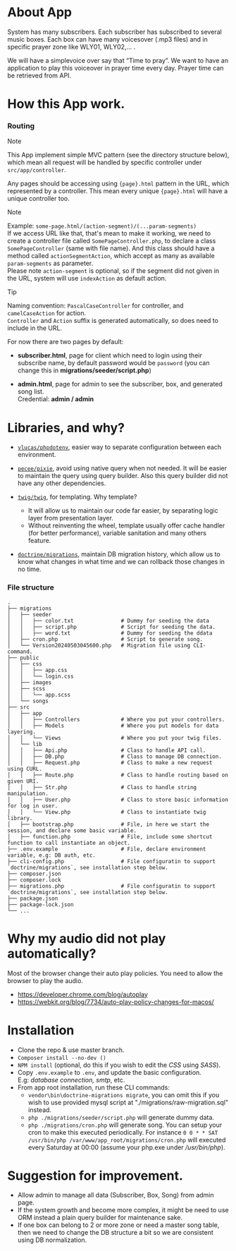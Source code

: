 # About App  
System has many subscribers. Each subscriber has subscribed 
to several music boxes. Each box can have many voicesover 
(.mp3 files) and in specific prayer zone like WLY01, WLY02,… .  

We will have a simplevoice over say that “Time to pray”. We 
want to have an application to play this voiceover in prayer
time every day. Prayer time can be retrieved from API.

# How this App work.
### Routing
> [!NOTE]  
> This App implement simple MVC pattern (see the directory structure 
> below), which mean all request will be handled by specific 
> controller under `src/app/controller`.  
>
> Any pages should be accessing using `{page}.html` pattern in the 
> URL, which represented by a controller. This mean every unique 
> `{page}.html` will have a unique controller too.


> [!NOTE]  
> Example: `some-page.html/(action-segment)/(...param-segments)`  
> If we access URL like that, that's mean to make it working, we need
> to create a controller file called `SomePageController.php`, to 
> declare a class `SomePageController` (same with file name). And
> this class should have a method called `actionSegmentAction`, which
> accept as many as available `param-segments` as parameter.  
> Please note `action-segment` is optional, so if the segment did not
> given in the URL, system will use `indexAction` as default action.  

> [!TIP]  
> Naming convention: `PascalCaseController` for controller, and
> `camelCaseAction` for action.  
> `Controller` and `Action` suffix is generated automatically, so
> does need to include in the URL.

For now there are two pages by default:  
- **subscriber.html**, page for client which need to login
using their subscribe name, by default password would be 
`password` (you can change this in **migrations/seeder/script.php**)   

- **admin.html**, page for admin to see the subscriber, box, and
generated song list.  
Credential: **admin / admin**



# Libraries, and why?
* [`vlucas/phpdotenv`](https://github.com/vlucas/phpdotenv), 
easier way to separate configuration between each environment.
* [`pecee/pixie`](https://github.com/skipperbent/pecee-pixie), 
avoid using native query when not needed. It will be easier to 
maintain the query using query builder. Also this query builder 
did not have any other dependencies.
* [`twig/twig`](https://github.com/twigphp/Twig), for templating.
Why template? 
  * It will allow us to maintain our code far easier, by 
  separating logic layer from presentation layer.
  * Without reinventing the wheel, template usually offer
  cache handler (for better performance), variable sanitation
  and many others feature.

* [`doctrine/migrations`](https://github.com/doctrine/migrations), maintain DB migration history, 
which allow us to know what changes in what time and we can 
rollback those changes in no time.

### File structure

```
.  
├── migrations                 
│   ├── seeder   
│   │   ├── color.txt               # Dummy for seeding the data  
│   │   ├── script.php              # Script for seeding the data.  
│   │   ├── word.txt                # Dummy for seeding the ddata            
│   ├── cron.php                    # Script to generate song.  
│   └── Version20240503045600.php   # Migration file using CLI-command.  
├── public                  
│   ├── css  
│   │   ├── app.css  
│   │   └── login.css  
│   ├── images  
│   ├── scss  
│   │   └── app.scss  
│   └── songs  
├── src                  
│   ├── app  
│   │   ├── Controllers             # Where you put your controllers.  
│   │   ├── Models                  # Where you put models for data layering.  
│   │   └── Views                   # Where you put your twig files.                     
│   └── lib  
│   │   ├── Api.php                 # Class to handle API call.  
│   │   ├── DB.php                  # Class to manage DB connection.  
│   │   ├── Request.php             # Class to make a new request using CURL.    
│   │   ├── Route.php               # Class to handle routing based on given URI.    
│   │   ├── Str.php                 # Class to handle string manipulation.  
│   │   ├── User.php                # Class to store basic information for log in user.  
│   │   └── View.php                # Class to instantiate twig library.                
│   ├── bootstrap.php               # File, in here we start the session, and declare some basic variable.               
│   ├── function.php                # File, include some shortcut function to call instantiate an object.
├── .env.example                    # File, declare environment variable, e.g: DB auth, etc.  
├── cli-config.php                  # File configuratin to support `doctrine/migrations`, see installation step below. 
├── composer.json         
├── composer.lock 
├── migrations.php                  # File configuratin to support `doctrine/migrations`, see installation step below.          
├── package.json 
├── package-lock.json
└── ...

```

# Why my audio did not play automatically?
Most of the browser change their auto play 
policies. You need to allow the browser to play the audio.
- https://developer.chrome.com/blog/autoplay
- https://webkit.org/blog/7734/auto-play-policy-changes-for-macos/


# Installation
* Clone the repo & use master branch.
* `Composer install --no-dev ()`
* `NPM install` (optional, do this if you wish to edit the _CSS_ using _SASS_).
* Copy `.env.example` to `.env`, and update the basic configuration.  
E.g:  _database connection, smtp_, etc.
* From app root installation, run these CLI commands:  
   * `vendor\bin\doctrine-migrations migrate`, you can omit this if you wish
   to use provided mysql script at "./migrations/raw-migration.sql"
   instead.
   * `php ./migrations/seeder/script.php` will generate dummy data.
   * `php ./migrations/cron.php` will generate song. You can setup your
   cron to make this executed periodically. For instance 
   `0 0 * * SAT /usr/bin/php /var/www/app_root/migrations/cron.php`
   will executed every Saturday at 00:00 (assume your php.exe under _/usr/bin/php_).


# Suggestion for improvement.
* Allow admin to manage all data (Subscriber, Box, Song) from admin 
page. 
* If the system growth and become more complex, it might be need to 
use ORM instead a plain query builder for maintenance sake.
* If one box can belong to 2 or more zone or need a master song table,
then we need to change the DB structure a bit so we are consistent 
using DB normalization.
